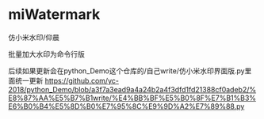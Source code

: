 # miWatermark
仿小米水印/仰晨

批量加大水印为命令行版

后续如果更新会在python_Demo这个仓库的/自己write/仿小米水印界面版.py里面统一更新
https://github.com/yc-2018/python_Demo/blob/a3f7a3ead9a4a24b2a4f3dfd1fd21388cf0adeb2/%E8%87%AA%E5%B7%B1write/%E4%BB%BF%E5%B0%8F%E7%B1%B3%E6%B0%B4%E5%8D%B0%E7%95%8C%E9%9D%A2%E7%89%88.py
